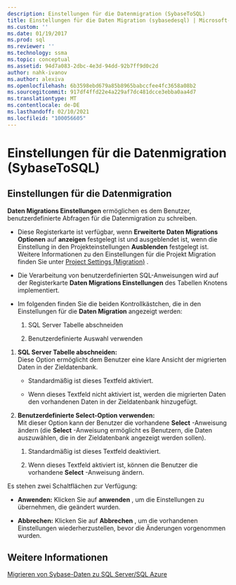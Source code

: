 ```yaml
---
description: Einstellungen für die Datenmigration (SybaseToSQL)
title: Einstellungen für die Daten Migration (sybasedesql) | Microsoft-Dokumentation
ms.custom: ''
ms.date: 01/19/2017
ms.prod: sql
ms.reviewer: ''
ms.technology: ssma
ms.topic: conceptual
ms.assetid: 94d7a083-2dbc-4e3d-94dd-92b7ff9d0c2d
author: nahk-ivanov
ms.author: alexiva
ms.openlocfilehash: 6b3598ebd679a85b8965babccfee4fc3658a08b2
ms.sourcegitcommit: 917df4ffd22e4a229af7dc481dcce3ebba0aa4d7
ms.translationtype: MT
ms.contentlocale: de-DE
ms.lasthandoff: 02/10/2021
ms.locfileid: "100056605"
---
```

# <a name="data-migration-settings-sybasetosql"></a>Einstellungen für die Datenmigration (SybaseToSQL)
  
## <a name="data-migration-settings"></a>Einstellungen für die Datenmigration  
**Daten Migrations Einstellungen** ermöglichen es dem Benutzer, benutzerdefinierte Abfragen für die Datenmigration zu schreiben.  
  
-   Diese Registerkarte ist verfügbar, wenn **Erweiterte Daten Migrations Optionen** auf **anzeigen** festgelegt ist und ausgeblendet ist, wenn die Einstellung in den Projekteinstellungen **Ausblenden** festgelegt ist. Weitere Informationen zu den Einstellungen für die Projekt Migration finden Sie unter [Project Settings (Migration)](./project-settings-migration-sybasetosql.md) .  
  
-   Die Verarbeitung von benutzerdefinierten SQL-Anweisungen wird auf der Registerkarte **Daten Migrations Einstellungen** des Tabellen Knotens implementiert.  
  
-   Im folgenden finden Sie die beiden Kontrollkästchen, die in den Einstellungen für die **Daten Migration** angezeigt werden:  
  
    1.  SQL Server Tabelle abschneiden  
  
    2.  Benutzerdefinierte Auswahl verwenden  
  
1.  **SQL Server Tabelle abschneiden:**  
     Diese Option ermöglicht dem Benutzer eine klare Ansicht der migrierten Daten in der Zieldatenbank.  
  
    -   Standardmäßig ist dieses Textfeld aktiviert.  
  
    -   Wenn dieses Textfeld nicht aktiviert ist, werden die migrierten Daten den vorhandenen Daten in der Zieldatenbank hinzugefügt.  
  
2.  **Benutzerdefinierte Select-Option verwenden:**  
     Mit dieser Option kann der Benutzer die vorhandene **Select** -Anweisung ändern (die **Select** -Anweisung ermöglicht es Benutzern, die Daten auszuwählen, die in der Zieldatenbank angezeigt werden sollen).  
  
    1.  Standardmäßig ist dieses Textfeld deaktiviert.  
  
    2.  Wenn dieses Textfeld aktiviert ist, können die Benutzer die vorhandene **Select** -Anweisung ändern.  
  
Es stehen zwei Schaltflächen zur Verfügung:  
  
-   **Anwenden:** Klicken Sie auf **anwenden** , um die Einstellungen zu übernehmen, die geändert wurden.  
  
-   **Abbrechen:** Klicken Sie auf **Abbrechen** , um die vorhandenen Einstellungen wiederherzustellen, bevor die Änderungen vorgenommen wurden.  
  
## <a name="see-also"></a>Weitere Informationen  
[Migrieren von Sybase-Daten zu SQL Server/SQL Azure](./migrating-sybase-ase-data-into-sql-server-azure-sql-db-sybasetosql.md)  
